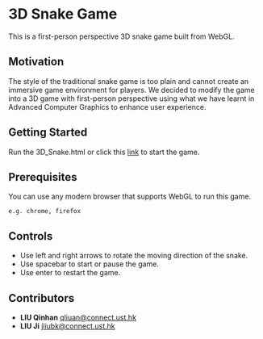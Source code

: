 # 3D Snake Game

This is a first-person perspective 3D snake game built from WebGL.

## Motivation

The style of the traditional snake game is too plain and cannot create an immersive game environment for players. We decided to modify the game into a 3D game with first-person perspective using what we have learnt in Advanced Computer Graphics to enhance user experience.

## Getting Started

Run the 3D_Snake.html or click this [link](https://qliuan.github.io/3D_Snake_Game/) to start the game.

## Prerequisites

You can use any modern browser that supports WebGL to run this game.

```
e.g. chrome, firefox
```

## Controls

* Use left and right arrows to rotate the moving direction of the snake.
* Use spacebar to start or pause the game.
* Use enter to restart the game.

## Contributors

* **LIU Qinhan** qliuan@connect.ust.hk
* **LIU Ji** jliubk@connect.ust.hk
